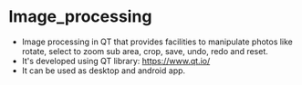 # Image_processing
- Image processing in QT that provides facilities to manipulate photos like rotate, select to
  zoom sub area, crop, save, undo, redo and reset. 
- It's developed using QT library: https://www.qt.io/ 
- It can be used as desktop and android app.
